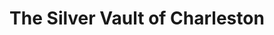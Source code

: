 ---
title: "The Silver Vault of Charleston"
url: /charleston/the-silver-vault-of-charleston/
shop: jewelry
---